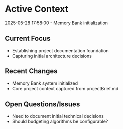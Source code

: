 # Active Context

2025-05-28 17:58:00 - Memory Bank initialization

## Current Focus

- Establishing project documentation foundation
- Capturing initial architecture decisions

## Recent Changes

- Memory Bank system initialized
- Core project context captured from projectBrief.md

## Open Questions/Issues

- Need to document initial technical decisions
- Should budgeting algorithms be configurable?
